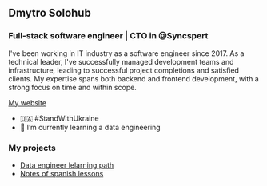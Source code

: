 ## Dmytro Solohub

### Full-stack software engineer | CTO in @Syncspert

I've been working in IT industry as a software engineer since 2017.
As a technical leader, I've successfully managed development teams and infrastructure, leading to successful project completions and satisfied clients.
My expertise spans both backend and frontend development, with a strong focus on time and within scope.

[My website](https://dsoloh.me)

- 🇺🇦 #StandWithUkraine
- 🌱 I’m currently learning a data engineering

### My projects

- [Data engineer lelarning path](https://github.com/sologubd/data-engineer-roadmap)
- [Notes of spanish lessons](https://spanish-lessons.dsoloh.me)
